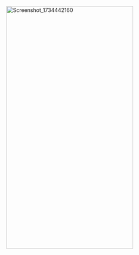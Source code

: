 <img src="https://github.com/user-attachments/assets/4f119fb2-7ae6-4159-a4fd-2e563594271b" width="340" height="650" alt="Screenshot_1734442160" />
